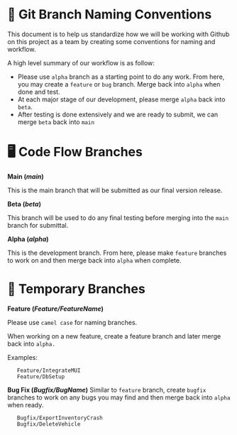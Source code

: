 # 📝 Git Branch Naming Conventions
This document is to help us standardize how we will be working with Github on this project as a team by creating some conventions for naming and workflow.

A high level summary of our workflow is as follow:
- Please use `alpha` branch as a starting point to do any work. From here, you may create a `feature` or `bug` branch. Merge back into `alpha` when done and test.
- At each major stage of our development, please merge `alpha` back into `beta`.
- After testing is done extensively and we are ready to submit, we can merge `beta` back into `main`



# 🖥️ Code Flow Branches
**Main (*main*)**

This is the main branch that will be submitted as our final version release.

**Beta (*beta*)**

This branch will be used to do any final testing before merging into the `main` branch for submittal.

**Alpha (*alpha*)**

This is the development branch. From here, please make `feature` branches to work on and then merge back into `alpha` when complete.

# 🌿 Temporary Branches
**Feature (*Feature/FeatureName*)**

Please use `camel case` for naming branches.

When working on a new feature, create a feature branch and later merge back into `alpha.`

Examples:
```
   Feature/IntegrateMUI
   Feature/DbSetup
```

**Bug Fix (*Bugfix/BugName*)**
Similar to `feature` branch, create `bugfix` branches to work on any bugs you may find and then merge back into `alpha` when ready.
```
   Bugfix/ExportInventoryCrash
   Bugfix/DeleteVehicle
```